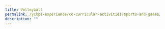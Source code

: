 ```yaml
---
title: Volleyball
permalink: /yckps-experience/co-curricular-activities/sports-and-games/volleyball
description: ""
---
```

